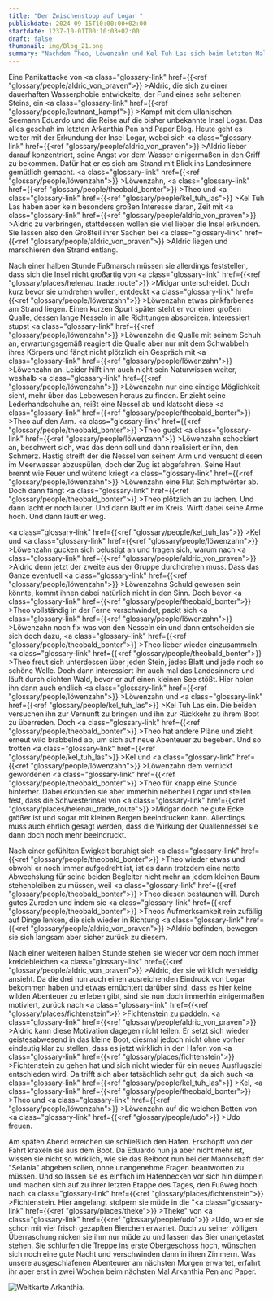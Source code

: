 ```yaml
---
title: "Der Zwischenstopp auf Logar "
publishdate: 2024-09-15T10:00:00+02:00
startdate: 1237-10-01T00:10:03+02:00
draft: false
thumbnail: img/Blog_21.png
summary: "Nachdem Theo, Löwenzahn und Kel Tuh Las sich beim letzten Mal dazu entschieden haben, Aldric noch auf die nächste Insel zu schleppen, erkunden sie diese heute auch zu dritt. Dabei macht Löwenzahn einen interessanten Fund. Worum es sich dabei handelt, erfahrt ihr hier:"
---
```


 Eine Panikattacke von <a class="glossary-link" href={{<ref "glossary/people/aldric_von_praven">}} >Aldric</a>, die sich zu einer dauerhaften Wasserphobie entwickelte, der Fund eines sehr seltenen Steins, ein <a class="glossary-link" href={{<ref "glossary/people/leutnant_kampf">}} >Kampf</a> mit dem ullanischen Seemann Eduardo und die Reise auf die bisher unbekannte Insel Logar. Das alles geschah im letzten Arkanthia Pen and Paper Blog. Heute geht es weiter mit der Erkundung der Insel Logar, wobei sich <a class="glossary-link" href={{<ref "glossary/people/aldric_von_praven">}} >Aldric</a> lieber darauf konzentriert, seine Angst vor dem Wasser einigermaßen in den Griff zu bekommen. Dafür hat er es sich am Strand mit Blick ins Landesinnere gemütlich gemacht. <a class="glossary-link" href={{<ref "glossary/people/löwenzahn">}} >Löwenzahn</a>, <a class="glossary-link" href={{<ref "glossary/people/theobald_bonter">}} >Theo</a> und <a class="glossary-link" href={{<ref "glossary/people/kel_tuh_las">}} >Kel Tuh Las</a> haben aber kein besonders großen Interesse daran, Zeit mit <a class="glossary-link" href={{<ref "glossary/people/aldric_von_praven">}} >Aldric</a> zu verbringen, stattdessen wollen sie viel lieber die Insel erkunden. Sie lassen also den Großteil ihrer Sachen bei <a class="glossary-link" href={{<ref "glossary/people/aldric_von_praven">}} >Aldric</a> liegen und marschieren den Strand entlang.

Nach einer halben Stunde Fußmarsch müssen sie allerdings feststellen, dass sich die Insel nicht großartig von <a class="glossary-link" href={{<ref "glossary/places/helenau_trade_route">}} >Midgar</a> unterscheidet. Doch kurz bevor sie umdrehen wollen, entdeckt <a class="glossary-link" href={{<ref "glossary/people/löwenzahn">}} >Löwenzahn</a> etwas pinkfarbenes am Strand liegen. Einen kurzen Spurt später steht er vor einer großen Qualle, dessen lange Nesseln in alle Richtungen abspreizen. Interessiert stupst <a class="glossary-link" href={{<ref "glossary/people/löwenzahn">}} >Löwenzahn</a> die Qualle mit seinem Schuh an, erwartungsgemäß reagiert die Qualle aber nur mit dem Schwabbeln ihres Körpers und fängt nicht plötzlich ein Gespräch mit <a class="glossary-link" href={{<ref "glossary/people/löwenzahn">}} >Löwenzahn</a> an. Leider hilft ihm auch nicht sein Naturwissen weiter, weshalb <a class="glossary-link" href={{<ref "glossary/people/löwenzahn">}} >Löwenzahn</a> nur eine einzige Möglichkeit sieht, mehr über das Lebewesen heraus zu finden. Er zieht seine Lederhandschuhe an, reißt eine Nessel ab und klatscht diese <a class="glossary-link" href={{<ref "glossary/people/theobald_bonter">}} >Theo</a> auf den Arm. <a class="glossary-link" href={{<ref "glossary/people/theobald_bonter">}} >Theo</a> guckt <a class="glossary-link" href={{<ref "glossary/people/löwenzahn">}} >Löwenzahn</a> schockiert an, beschwert sich, was das denn soll und dann realisiert er ihn, den Schmerz. Hastig streift der die Nessel von seinem Arm und versucht diesen im Meerwasser abzuspülen, doch der Zug ist abgefahren. Seine Haut brennt wie Feuer und wütend kriegt <a class="glossary-link" href={{<ref "glossary/people/löwenzahn">}} >Löwenzahn</a> eine Flut Schimpfwörter ab. Doch dann fängt <a class="glossary-link" href={{<ref "glossary/people/theobald_bonter">}} >Theo</a> plötzlich an zu lachen. Und dann lacht er noch lauter. Und dann läuft er im Kreis. Wirft dabei seine Arme hoch. Und dann läuft er weg.

<a class="glossary-link" href={{<ref "glossary/people/kel_tuh_las">}} >Kel</a> und <a class="glossary-link" href={{<ref "glossary/people/löwenzahn">}} >Löwenzahn</a> gucken sich belustigt an und fragen sich, warum nach <a class="glossary-link" href={{<ref "glossary/people/aldric_von_praven">}} >Aldric</a> denn jetzt der zweite aus der Gruppe durchdrehen muss. Dass das Ganze eventuell <a class="glossary-link" href={{<ref "glossary/people/löwenzahn">}} >Löwenzahns</a> Schuld gewesen sein könnte, kommt ihnen dabei natürlich nicht in den Sinn. Doch bevor <a class="glossary-link" href={{<ref "glossary/people/theobald_bonter">}} >Theo</a> vollständig in der Ferne verschwindet, packt sich <a class="glossary-link" href={{<ref "glossary/people/löwenzahn">}} >Löwenzahn</a> noch fix was von den Nesseln ein und dann entscheiden sie sich doch dazu, <a class="glossary-link" href={{<ref "glossary/people/theobald_bonter">}} >Theo</a> lieber wieder einzusammeln. <a class="glossary-link" href={{<ref "glossary/people/theobald_bonter">}} >Theo</a> freut sich unterdessen über jeden Stein, jedes Blatt und jede noch so schöne Welle. Doch dann interessiert ihn auch mal das Landesinnere und läuft durch dichten Wald, bevor er auf einen kleinen See stößt. Hier holen ihn dann auch endlich <a class="glossary-link" href={{<ref "glossary/people/löwenzahn">}} >Löwenzahn</a> und <a class="glossary-link" href={{<ref "glossary/people/kel_tuh_las">}} >Kel Tuh Las</a> ein. Die beiden versuchen ihn zur Vernunft zu bringen und ihn zur Rückkehr zu ihrem Boot zu überreden. Doch <a class="glossary-link" href={{<ref "glossary/people/theobald_bonter">}} >Theo</a> hat andere Pläne und zieht erneut wild brabbelnd ab, um sich auf neue Abenteuer zu begeben. Und so trotten <a class="glossary-link" href={{<ref "glossary/people/kel_tuh_las">}} >Kel</a> und <a class="glossary-link" href={{<ref "glossary/people/löwenzahn">}} >Löwenzahn</a> dem verrückt gewordenen <a class="glossary-link" href={{<ref "glossary/people/theobald_bonter">}} >Theo</a> für knapp eine Stunde hinterher. Dabei erkunden sie aber immerhin nebenbei Logar und stellen fest, dass die Schwesterinsel von <a class="glossary-link" href={{<ref "glossary/places/helenau_trade_route">}} >Midgar</a> doch ne gute Ecke größer ist und sogar mit kleinen Bergen beeindrucken kann. Allerdings muss auch ehrlich gesagt werden, dass die Wirkung der Quallennessel sie dann doch noch mehr beeindruckt.

Nach einer gefühlten Ewigkeit beruhigt sich <a class="glossary-link" href={{<ref "glossary/people/theobald_bonter">}} >Theo</a> wieder etwas und obwohl er noch immer aufgedreht ist, ist es dann trotzdem eine nette Abwechslung für seine beiden Begleiter nicht mehr an jedem kleinen Baum stehenbleiben zu müssen, weil <a class="glossary-link" href={{<ref "glossary/people/theobald_bonter">}} >Theo</a> diesen bestaunen will. Durch gutes Zureden und indem sie <a class="glossary-link" href={{<ref "glossary/people/theobald_bonter">}} >Theos</a> Aufmerksamkeit rein zufällig auf Dinge lenken, die sich wieder in Richtung <a class="glossary-link" href={{<ref "glossary/people/aldric_von_praven">}} >Aldric</a> befinden, bewegen sie sich langsam aber sicher zurück zu diesem. 

Nach einer weiteren halben Stunde stehen sie wieder vor dem noch immer kreidebleichen <a class="glossary-link" href={{<ref "glossary/people/aldric_von_praven">}} >Aldric</a>, der sie wirklich wehleidig ansieht. Da die drei nun auch einen ausreichenden Eindruck von Logar bekommen haben und etwas ernüchtert darüber sind, dass es hier keine wilden Abenteuer zu erleben gibt, sind sie nun doch immerhin einigermaßen motiviert, zurück nach <a class="glossary-link" href={{<ref "glossary/places/fichtenstein">}} >Fichtenstein</a> zu paddeln. <a class="glossary-link" href={{<ref "glossary/people/aldric_von_praven">}} >Aldric</a> kann diese Motivation dagegen nicht teilen. Er setzt sich wieder geistesabwesend in das kleine Boot, diesmal jedoch nicht ohne vorher eindeutig klar zu stellen, dass es jetzt wirklich in den Hafen von <a class="glossary-link" href={{<ref "glossary/places/fichtenstein">}} >Fichtenstein</a> zu gehen hat und sich nicht wieder für ein neues Ausflugsziel entschieden wird. Da trifft sich aber tatsächlich sehr gut, da sich auch <a class="glossary-link" href={{<ref "glossary/people/kel_tuh_las">}} >Kel</a>, <a class="glossary-link" href={{<ref "glossary/people/theobald_bonter">}} >Theo</a> und <a class="glossary-link" href={{<ref "glossary/people/löwenzahn">}} >Löwenzahn</a> auf die weichen Betten von <a class="glossary-link" href={{<ref "glossary/people/udo">}} >Udo</a> freuen. 

Am späten Abend erreichen sie schließlich den Hafen. Erschöpft von der Fahrt kraxeln sie aus dem Boot. Da Eduardo nun ja aber nicht mehr ist, wissen sie nicht so wirklich, wie sie das Beiboot nun bei der Mannschaft der "Selania" abgeben sollen, ohne unangenehme Fragen beantworten zu müssen. Und so lassen sie es einfach im Hafenbecken vor sich hin dümpeln und machen sich auf zu ihrer letzten Etappe des Tages, den Fußweg hoch nach <a class="glossary-link" href={{<ref "glossary/places/fichtenstein">}} >Fichtenstein</a>. Hier angelangt stolpern sie müde in die "<a class="glossary-link" href={{<ref "glossary/places/theke">}} >Theke</a>" von <a class="glossary-link" href={{<ref "glossary/people/udo">}} >Udo</a>, wo er sie schon mit vier frisch gezapften Bierchen erwartet. Doch zu seiner völligen Überraschung nicken sie ihm nur müde zu und lassen das Bier unangetastet stehen. Sie schlurfen die Treppe ins erste Obergeschoss hoch, wünschen sich noch eine gute Nacht und verschwinden dann in ihren Zimmern. Was unsere ausgeschlafenen Abenteurer am nächsten Morgen erwartet, erfahrt ihr aber erst in zwei Wochen beim nächsten Mal Arkanthia Pen and Paper.

<div class="img-max center">
  <img class="img-fluid" title="Weltkarte Arkanthia" alt="Weltkarte Arkanthia." src="/img/Arkanthia_Full_Map_Logar_to_Fichtenstein.jpg" />
</div>


